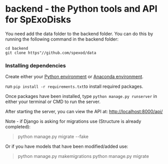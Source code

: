 # backend - the Python tools and API for SpExoDisks

You need add the data folder to the backend folder. 
You can do this by running the following command in the backend folder:
```
cd backend
git clone https"//github.com/spexod/data
```

### Installing dependencies

Create either your [Python environment](https://packaging.python.org/en/latest/guides/installing-using-pip-and-virtual-environments/) or [Anaconda environment](https://docs.conda.io/projects/conda/en/latest/user-guide/tasks/manage-environments.html). 

run `pip install -r requirements.txt`to install required packages.

Once packages have been installed, type `python manage.py runserver` in either your terminal or CMD to run the server.

After starting the server, you can view the API at:
<http://localhost:8000/api/>

Note - if Django is asking for migrations use (Structure is already completed):
> python manage.py migrate --fake 

Or if you have models that have been modified/added use:
> python manage.py makemigrations
> python manage.py migrate
